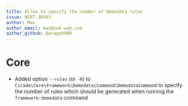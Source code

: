 ```yaml
---
title: Allow to specify the number of demodata rules
issue: NEXT-20563
author: Max
author_email: max@swk-web.com
author_github: @aragon999
---
```

# Core
* Added option `--rules` (or `-R`) to `Cicada\Core\Framework\Demodata\Command\DemodataCommand` to specify the number of rules which should be generated when running the `framework:demodata` command
